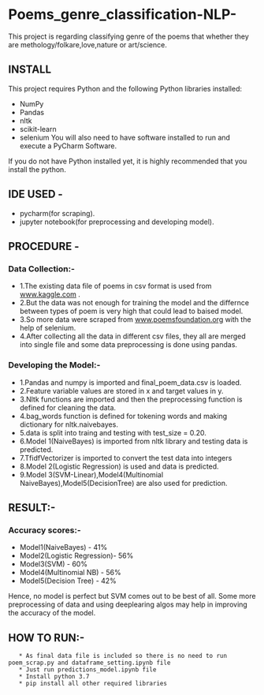 # Poems_genre_classification-NLP-
This project is regarding classifying genre of the poems that whether they are methology/folkare,love,nature or art/science.
## INSTALL
This project requires Python and the following Python libraries installed:
* NumPy
* Pandas
* nltk
* scikit-learn
* selenium
 You will also need to have software installed to run and execute a PyCharm Software.

If you do not have Python installed yet, it is highly recommended that you install the python.

## IDE USED -  
* pycharm(for scraping).
* jupyter notebook(for preprocessing and developing model).

## PROCEDURE - 
### Data Collection:-
* 1.The existing data file of poems in csv format is used from www.kaggle.com .
* 2.But the data was not enough for training the model and the differnce between types of poem is very high that
             could lead to baised model.
* 3.So more data were scraped from www.poemsfoundation.org with the help of selenium.
* 4.After collecting all the data in different csv files, they all are merged into single file and some data preprocessing is done using pandas.
 
 ### Developing the Model:-
 * 1.Pandas and numpy is imported and final_poem_data.csv is loaded.
 * 2.Feature variable values are stored in x and target values in y.
 * 3.Nltk functions are imported and then the preprocessing function is defined for cleaning the data.
 * 4.bag_words function is defined for tokening words and making dictionary for nltk.naivebayes.
 * 5.data is split into traing and testing with test_size = 0.20.
 * 6.Model 1(NaiveBayes) is imported from nltk library and testing data is predicted.
 * 7.TfidfVectorizer is imported to convert the test data into integers
 * 8.Model 2(Logistic Regression) is used and data is predicted.
 * 9.Model 3(SVM-Linear),Model4(Multinomial NaiveBayes),Model5(DecisionTree) are also used for prediction.
             
## RESULT:-
### Accuracy scores:-
*  Model1(NaiveBayes)         -  41%
* Model2(Logistic Regression)-  56%
* Model3(SVM)                -  60%
* Model4(Multinomial NB)     -  56%           
* Model5(Decision Tree)      -  42%
   
Hence, no model is perfect but SVM comes out to be best of all. Some more preprocessing of data and using deeplearing algos may help in improving the accuracy of the model.

## HOW TO RUN:-
       * As final data file is included so there is no need to run poem_scrap.py and dataframe_setting.ipynb file 
       * Just run predictions_model.ipynb file
       * Install python 3.7
       * pip install all other required libraries  

